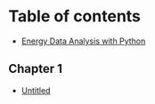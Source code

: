 # Table of contents

* [Energy Data Analysis with Python](README.md)

## Chapter 1

* [Untitled](chapter-1/untitled.md)

